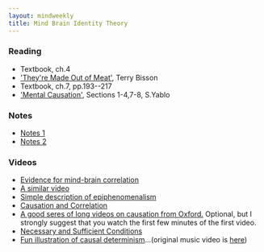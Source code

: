```yaml
---
layout: mindweekly
title: Mind Brain Identity Theory
---
```


### Reading

+ Textbook, ch.4
+ ['They're Made Out of Meat',](http://www.terrybisson.com/page6/page6.html) Terry Bisson
+ Textbook, ch.7, pp.193--217
+ ['Mental Causation',](/self/causation/Yablo.pdf) Sections 1-4,7-8, S.Yablo


### Notes
+ [Notes 1](notes)
+ [Notes 2](/self/causation/notes)

### Videos
+ [Evidence for mind-brain correlation](https://www.youtube.com/watch?v=9oka8hqsOzg)
+ [A similar video](https://www.youtube.com/watch?v=zQUYcSXkIq4)
+ [Simple description of epiphenomenalism](https://www.youtube.com/watch?v=hHtWWDFwS1U) 
+ [Causation and Correlation](https://www.youtube.com/watch?v=U-_f8RQIIiw)
+ [A good seres of long videos on causation from Oxford.](https://www.youtube.com/watch?v=zglGqz9gHg0&list=PLBHxLhKiPKxC4gD_Jys3bsfprad70EGZu) Optional, but I strongly suggest that you watch the first few minutes of the first video.
+ [Necessary and Sufficient Conditions](https://www.youtube.com/watch?v=5LqNm9d2__I)
+ [Fun illustration of causal determinism](https://vimeo.com/114396910)...(original music video is [here](https://www.youtube.com/watch?v=qybUFnY7Y8w))








